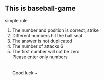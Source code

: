 <h2>This is baseball-game</h2>

simple rule<br>
1. The number and position is correct, strike<br>
2. Different numbers hit the ball seat<br>
3. The answer is not duplicated<br>
4. The number of attacks 6<br>
5. The first number will not be zero<br>
Please enter only numbers<br>
<br><br>
Good luck ~
